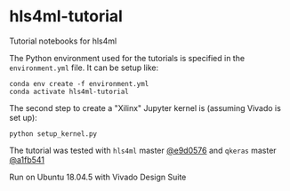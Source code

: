 # hls4ml-tutorial
Tutorial notebooks for hls4ml 

The Python environment used for the tutorials is specified in the `environment.yml` file. It can be setup like:
```
conda env create -f environment.yml
conda activate hls4ml-tutorial
```

The second step to create a "Xilinx" Jupyter kernel is (assuming Vivado is set up):
```
python setup_kernel.py
```

The tutorial was tested with `hls4ml` master [@e9d0576](https://github.com/hls-fpga-machine-learning/hls4ml/tree/e9d0576) and `qkeras` master [@a1fb541](https://github.com/google/qkeras/tree/a1fb541)

Run on Ubuntu 18.04.5 with Vivado Design Suite
